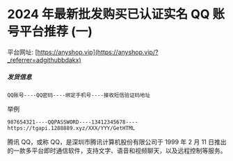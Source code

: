 # 2024 年最新批发购买已认证实名 QQ 账号平台推荐 (一)

平台网址: [https://anyshop.vip](https://anyshop.vip/?_referrer=adgithubbdakx)

##### 发货信息

```
QQ账号----QQ密码----绑定手机号----接收短信验证码地址
```

举例

```
987654321----QQPASSWORD----13412345678----https://tgapi.1288889.xyz/XXX/YYY/GetHTML
```

腾讯 QQ，或称 QQ，是深圳市腾讯计算机股份有限公司于 1999 年 2 月 11 日推出的一款多平台即时通信软件，支持文字、语音和视频聊天，以及远程控制等服务。
